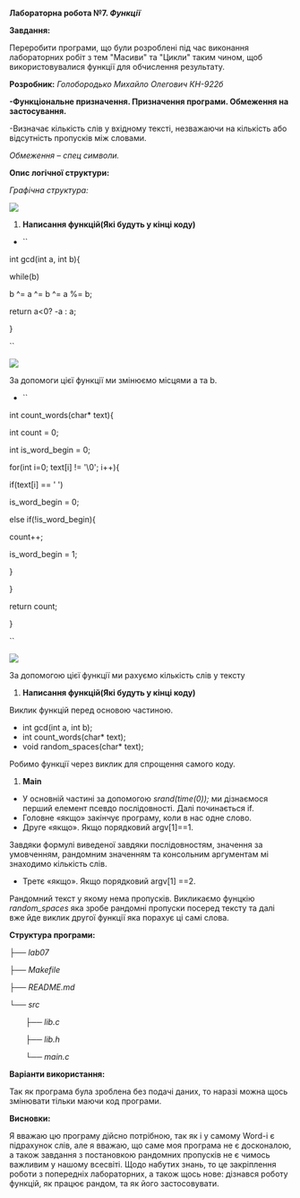 ﻿**Лабораторна робота №7. *Функції***

**Завдання:**

Переробити програми, що були розроблені під час виконання лабораторних робіт з тем "Масиви" та "Цикли" таким чином, щоб використовувалися функції для обчислення результату.

**Розробник:** *Голобородько Михайло Олегович КН-922б*

**-Функціональне призначення. Призначення програми. Обмеження на застосування.**

-Визначає кількість слів у вхідному тексті, незважаючи на кількість або відсутність пропусків між словами.

*Обмеження – спец символи.*

**Опис логічної структури:**

*Графічна структура:*

![](https://github.com/L0ffu/lab08/blob/main/lab08_/doc/asssets/prog.png)

1. **Написання функцій(Які будуть у кінці коду)**
- ``

int gcd(int a, int b){

while(b)

b ^= a ^= b ^= a %= b;

return a<0? -a : a;

}

\``

![](https://github.com/L0ffu/lab08/blob/main/lab08_/doc/asssets/gcd.png)

За допомоги цієї функції ми змінюємо місцями а та b.












- ``

int count\_words(char\* text){

int count = 0;

int is\_word\_begin = 0;

for(int i=0; text[i] != '\0'; i++){

if(text[i] == ' ')

is\_word\_begin = 0;

else if(!is\_word\_begin){

count++;

is\_word\_begin = 1;

}

}

return count;

}

\``

![](https://github.com/L0ffu/lab08/blob/main/lab08_/doc/asssets/count_words.png)

За допомогою цієї функції ми рахуємо кількість слів у тексту


1. **Написання функцій(Які будуть у кінці коду)**

Виклик функцій перед основою частиною.

- int gcd(int a, int b);
- int count\_words(char\* text);
- void random\_spaces(char\* text);

Робимо функції через виклик для спрощення самого коду.

1. **Main**
- У основній частині за допомогою *srand(time(0));* ми дізнаємося перший елемент псевдо послідовності. Далі починається if.
- Головне «якщо» закінчує програму, коли в нас одне слово.
- Друге «якщо». Якщо порядковий argv[1]==1.

Завдяки формулі виведеної завдяки послідовностям, значення за умовченням, рандомним значенням та консольним аргументам  мі знаходимо кількість слів.

- Третє «якщо». Якщо порядковий argv[1] ==2.

Рандомний текст у якому нема пропусків. Викликаємо фунцкію *random\_spaces* яка зробе рандомні пропуски посеред тексту та далі вже йде виклик другої функції яка порахує ці самі слова.

**Структура програми:**

*├── lab07*

*├── Makefile*

*├── README.md*

*└── src*

`    `*├── lib.c*

`    `*├── lib.h*

`    `*└── main.c*

**Варіанти використання:**

Так як програма була зроблена без подачі даних, то наразі можна щось змінювати тільки маючи код програми.

**Висновки:**

Я вважаю цю програму дійсно потрібною, так як і у самому Word-і є підрахунок слів, але я вважаю, що саме моя програма не є досконалою, а також завдання з постановкою рандомних пропусків не є чимось важливим у нашому всесвіті. Щодо набутих знань, то це закріплення роботи з попередніх лабораторних, а також щось нове: дізнався роботу функцій, як працює рандом, та як його застосовувати.
